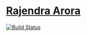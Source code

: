 [Rajendra Arora][1]
========================

[![Build Status](https://travis-ci.org/rajendraarora/rajendraarora.com.svg?branch=master)](https://travis-ci.org/rajendraarora/rajendraarora.com)

  [1]: https://www.rajendraarora.com/
